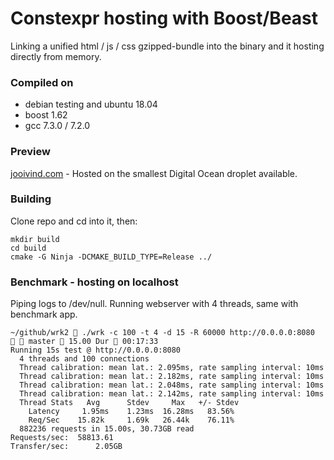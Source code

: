 # Constexpr hosting with Boost/Beast

Linking a unified html / js / css gzipped-bundle into the binary and it hosting directly from memory.

### Compiled on

- debian testing and ubuntu 18.04
- boost 1.62
- gcc 7.3.0 / 7.2.0

### Preview

[jooivind.com](jooivind.com) - Hosted on the smallest Digital Ocean droplet available.

### Building

Clone repo and cd into it, then:
```
mkdir build
cd build
cmake -G Ninja -DCMAKE_BUILD_TYPE=Release ../

```

### Benchmark - hosting on localhost

Piping logs to /dev/null. Running webserver with 4 threads, same with benchmark app.

``` 
~/github/wrk2  ./wrk -c 100 -t 4 -d 15 -R 60000 http://0.0.0.0:8080                                                                                                                                                                                    master  15.00 Dur  00:17:33 
Running 15s test @ http://0.0.0.0:8080
  4 threads and 100 connections
  Thread calibration: mean lat.: 2.095ms, rate sampling interval: 10ms
  Thread calibration: mean lat.: 2.182ms, rate sampling interval: 10ms
  Thread calibration: mean lat.: 2.048ms, rate sampling interval: 10ms
  Thread calibration: mean lat.: 2.142ms, rate sampling interval: 10ms
  Thread Stats   Avg      Stdev     Max   +/- Stdev
    Latency     1.95ms    1.23ms  16.28ms   83.56%
    Req/Sec    15.82k     1.69k   26.44k    76.11%
  882236 requests in 15.00s, 30.73GB read
Requests/sec:  58813.61
Transfer/sec:      2.05GB
```